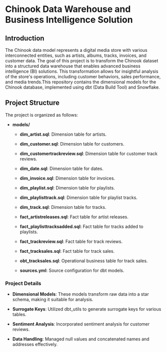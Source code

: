 **Chinook Data Warehouse and Business Intelligence Solution**
=============================================

**Introduction**
-----------------
The Chinook data model represents a digital media store with various interconnected entities, such as artists, albums, tracks, invoices, and customer data. The goal of this project is to transform the Chinook dataset into a structured data warehouse that enables advanced business intelligence (BI) solutions. This transformation allows for insightful analysis of the store's operations, including customer behaviors, sales performance, and media trends.This repository contains the dimensional models for the Chinook database, implemented using dbt (Data Build Tool) and Snowflake.

Project Structure
-----------------

The project is organized as follows:

*   **models/**
    
    *   **dim\_artist.sql**: Dimension table for artists.
        
    *   **dim\_customer.sql**: Dimension table for customers.
        
    *   **dim\_customertrackreview.sql**: Dimension table for customer track reviews.
        
    *   **dim\_date.sql**: Dimension table for dates.
        
    *   **dim\_invoice.sql**: Dimension table for invoices.
        
    *   **dim\_playlist.sql**: Dimension table for playlists.
        
    *   **dim\_playlisttrack.sql**: Dimension table for playlist tracks.
        
    *   **dim\_track.sql**: Dimension table for tracks.
        
    *   **fact\_artistreleases.sql**: Fact table for artist releases.
        
    *   **fact\_playlisttracksadded.sql**: Fact table for tracks added to playlists.
        
    *   **fact\_trackreview.sql**: Fact table for track reviews.
        
    *   **fact\_tracksales.sql**: Fact table for track sales.
        
    *   **obt\_tracksales.sql**: Operational business table for track sales.
        
    *   **sources.yml**: Source configuration for dbt models.
        

### Project Details

*   **Dimensional Models**: These models transform raw data into a star schema, making it suitable for analysis.
    
*   **Surrogate Keys**: Utilized dbt\_utils to generate surrogate keys for various tables.
    
*   **Sentiment Analysis**: Incorporated sentiment analysis for customer reviews.
    
*   **Data Handling**: Managed null values and concatenated names and addresses effectively.

